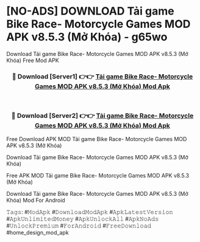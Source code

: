 # [NO-ADS] DOWNLOAD Tải game Bike Race- Motorcycle Games MOD APK v8.5.3 (Mở Khóa) - g65wo
Download Tải game Bike Race- Motorcycle Games MOD APK v8.5.3 (Mở Khóa) Free Mod APK

<div align="center">
<h3>🔴 Download [Server1] 👉👉 <a href="https://apk-comot.site?title=Tải_game_Bike_Race-_Motorcycle_Games_MOD_APK_v8.5.3_(Mở_Khóa)">Tải game Bike Race- Motorcycle Games MOD APK v8.5.3 (Mở Khóa) Mod Apk</a></h3><br>

<h3>🔴 Download [Server2] 👉👉 <a href="https://apk-comot.site?title=Tải_game_Bike_Race-_Motorcycle_Games_MOD_APK_v8.5.3_(Mở_Khóa)">Tải game Bike Race- Motorcycle Games MOD APK v8.5.3 (Mở Khóa) Mod Apk</a></h3>
</div>


Free Download APK MOD Tải game Bike Race- Motorcycle Games MOD APK v8.5.3 (Mở Khóa)

Download Tải game Bike Race- Motorcycle Games MOD APK v8.5.3 (Mở Khóa) 

Free APK MOD Tải game Bike Race- Motorcycle Games MOD APK v8.5.3 (Mở Khóa) 

Download Tải game Bike Race- Motorcycle Games MOD APK v8.5.3 (Mở Khóa) Mod For Android

𝚃𝚊𝚐𝚜: #𝙼𝚘𝚍𝙰𝚙𝚔 #𝙳𝚘𝚠𝚗𝚕𝚘𝚊𝚍𝙼𝚘𝚍𝙰𝚙𝚔 #𝙰𝚙𝚔𝙻𝚊𝚝𝚎𝚜𝚝𝚅𝚎𝚛𝚜𝚒𝚘𝚗 #𝙰𝚙𝚔𝚄𝚗𝚕𝚒𝚖𝚒𝚝𝚎𝚍𝙼𝚘𝚗𝚎𝚢 #𝙰𝚙𝚔𝚄𝚗𝚕𝚘𝚌𝚔𝙰𝚕𝚕 #𝙰𝚙𝚔𝙽𝚘𝙰𝚍𝚜 #𝚄𝚗𝚕𝚘𝚌𝚔𝙿𝚛𝚎𝚖𝚒𝚞𝚖 #𝙵𝚘𝚛𝙰𝚗𝚍𝚛𝚘𝚒𝚍 #𝙵𝚛𝚎𝚎𝙳𝚘𝚠𝚗𝚕𝚘𝚊𝚍 #home_design_mod_apk